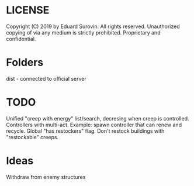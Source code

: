 # LICENSE
Copyright (C) 2019 by Eduard Surovin.
All rights reserved.
Unauthorized copying of via any medium is strictly prohibited.
Proprietary and confidential.

# Folders
dist - connected to official server

# TODO
Unified "creep with energy" list/search, decresing when creep is controlled.
Controllers with multi-act. Example: spawn controller that can renew and recycle.
Global "has restockers" flag.
Don't restock buildings with "restockable" creeps.

# Ideas
Withdraw from enemy structures
